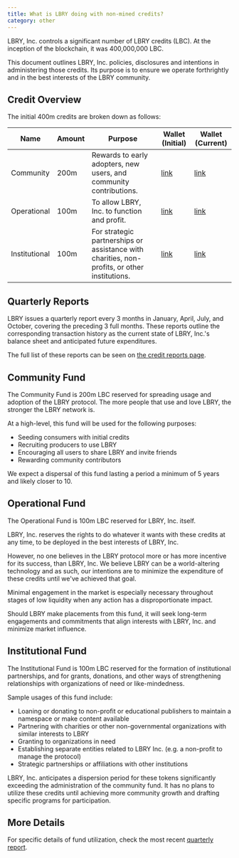 ```yaml
---
title: What is LBRY doing with non-mined credits?
category: other
---
```


LBRY, Inc. controls a significant number of LBRY credits (LBC). At the inception of the blockchain, it was 400,000,000 LBC.

This document outlines LBRY, Inc. policies, disclosures and intentions in administering those credits. Its purpose is to ensure we operate forthrightly and in the best interests of the LBRY community.

## Credit Overview

The initial 400m credits are broken down as follows:

| Name | Amount | Purpose | Wallet (Initial) | Wallet (Current) |
| ---- | ------ | ---------------- | -------- | -------- |
| Community | 200m | Rewards to early adopters, new users, and community contributions. | [link](https://explorer.lbry.com/address/rRmURzvpHTysU4xUSp9CXeosBTbYfKs7n5) | [link](https://explorer.lbry.com/address/rFLUohPG4tP3gZHYoyhvADCtrDMiaYb7Qd) |
| Operational | 100m | To allow LBRY, Inc. to function and profit. | [link](https://explorer.lbry.com/address/rTZF9RvfkLJ6hwCwERwFd7dppRMeddKjpe) |[link](https://explorer.lbry.com/address/r9PGXsejVJb9ZfMf3QVdDEJCzxkd9JLxzL) |
| Institutional | 100m | For strategic partnerships or assistance with charities, non-profits, or other institutions. | [link](https://explorer.lbry.com/address/rVRMmGLZenVXpT1NwYMGcnwFc642kEgWTV) | [link](https://explorer.lbry.com/address/r9srwX7DEN7Mex3a8oR1mKSqQmLBizoJvi) |

## Quarterly Reports

LBRY issues a quarterly report every 3 months in January, April, July, and October, covering the preceding 3 full months. These reports outline the corresponding transaction history as the current state of LBRY, Inc.'s balance sheet and anticipated future expenditures.

The full list of these reports can be seen on [the credit reports page](/credit-reports).

## Community Fund

The Community Fund is 200m LBC reserved for spreading usage and adoption of the LBRY protocol. The more people that use and love LBRY, the stronger the LBRY network is.

At a high-level, this fund will be used for the following purposes:

- Seeding consumers with initial credits
- Recruiting producers to use LBRY
- Encouraging all users to share LBRY and invite friends
- Rewarding community contributors

We expect a dispersal of this fund lasting a period a minimum of 5 years and likely closer to 10.

## Operational Fund

The Operational Fund is 100m LBC reserved for LBRY, Inc. itself.

LBRY, Inc. reserves the rights to do whatever it wants with these credits at any time, to be deployed in the best interests of LBRY, Inc.

However, no one believes in the LBRY protocol more or has more incentive for its success, than LBRY, Inc. We believe LBRY can be a world-altering technology and as such, our intentions are to minimize the expenditure of these credits until we've achieved that goal.

Minimal engagement in the market is especially necessary throughout stages of low liquidity when any action has a disproportionate impact.

Should LBRY make placements from this fund, it will seek long-term engagements and commitments that align interests with LBRY, Inc. and minimize market influence.

## Institutional Fund

The Institutional Fund is 100m LBC reserved for the formation of institutional partnerships, and for grants, donations, and other ways of strengthening relationships with organizations of need or like-mindedness.

Sample usages of this fund include:

- Loaning or donating to non-profit or educational publishers to maintain a namespace or make content available
- Partnering with charities or other non-governmental organizations with similar interests to LBRY
- Granting to organizations in need
- Establishing separate entities related to LBRY Inc. (e.g. a non-profit to manage the protocol)
- Strategic partnerships or affiliations with other institutions

LBRY, Inc. anticipates a dispersion period for these tokens significantly exceeding the administration of the community fund. It has no plans to utilize these credits until achieving more community growth and drafting specific programs for participation.

## More Details

For specific details of fund utilization, check the most recent [quarterly report](/credit-reports).
